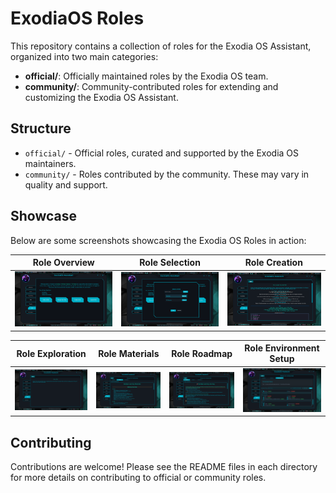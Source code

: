 # ExodiaOS Roles

This repository contains a collection of roles for the Exodia OS Assistant, organized into two main categories:

- **official/**: Officially maintained roles by the Exodia OS team.
- **community/**: Community-contributed roles for extending and customizing the Exodia OS Assistant.

## Structure

- `official/` - Official roles, curated and supported by the Exodia OS maintainers.
- `community/` - Roles contributed by the community. These may vary in quality and support.

## Showcase

Below are some screenshots showcasing the Exodia OS Roles in action:

| Role Overview | Role Selection | Role Creation |
|:-------------:|:--------------:|:-------------:|
| ![Role Overview](imgs/Role-Overview.png) | ![Role Select](imgs/Role-Select.png) | ![Role Create](imgs/Role-Create.png) |

| Role Exploration | Role Materials | Role Roadmap | Role Environment Setup |
|:----------------:|:--------------:|:-------------:|:---------------------:|
| ![Role Explore](imgs/Role-Explore.png) | ![Role Materials](imgs/Role-Materials.png) | ![Role RoadMap](imgs/Role-RoadMap.png) | ![Role Env Setup](imgs/Role-Env-Setup.png) |

## Contributing

Contributions are welcome! Please see the README files in each directory for more details on contributing to official or community roles. 